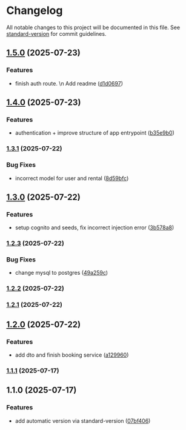 # Changelog

All notable changes to this project will be documented in this file. See [standard-version](https://github.com/conventional-changelog/standard-version) for commit guidelines.

## [1.5.0](https://github.com/Go1dExperience/bwm-react-v2-api/compare/v1.4.0...v1.5.0) (2025-07-23)


### Features

* finish auth route. \n Add readme ([d1d0697](https://github.com/Go1dExperience/bwm-react-v2-api/commit/d1d0697a3b03c9781ae71fed3c2c2ac509643654))

## [1.4.0](https://github.com/Go1dExperience/bwm-react-v2-api/compare/v1.3.1...v1.4.0) (2025-07-23)


### Features

* authentication + improve structure of app entrypoint ([b35e9b0](https://github.com/Go1dExperience/bwm-react-v2-api/commit/b35e9b0afb76b0cc40dc7d2640902d2742bbd59b))

### [1.3.1](https://github.com/Go1dExperience/bwm-react-v2-api/compare/v1.3.0...v1.3.1) (2025-07-22)


### Bug Fixes

* incorrect model for user and rental ([8d59bfc](https://github.com/Go1dExperience/bwm-react-v2-api/commit/8d59bfcc19c1ba9b2d660afa33df9a582e27deb7))

## [1.3.0](https://github.com/Go1dExperience/bwm-react-v2-api/compare/v1.2.3...v1.3.0) (2025-07-22)


### Features

* setup cognito and seeds, fix incorrect injection error ([3b578a8](https://github.com/Go1dExperience/bwm-react-v2-api/commit/3b578a8c474165bcda4d8371db78c459205ccc7b))

### [1.2.3](https://github.com/Go1dExperience/bwm-react-v2-api/compare/v1.2.2...v1.2.3) (2025-07-22)


### Bug Fixes

* change mysql to postgres ([49a259c](https://github.com/Go1dExperience/bwm-react-v2-api/commit/49a259c709f119e83570e507866d0337e62806fb))

### [1.2.2](https://github.com/Go1dExperience/bwm-react-v2-api/compare/v1.2.1...v1.2.2) (2025-07-22)

### [1.2.1](https://github.com/Go1dExperience/bwm-react-v2-api/compare/v1.2.0...v1.2.1) (2025-07-22)

## [1.2.0](https://github.com/Go1dExperience/bwm-react-v2-api/compare/v1.1.1...v1.2.0) (2025-07-22)


### Features

* add dto and finish booking service ([a129960](https://github.com/Go1dExperience/bwm-react-v2-api/commit/a129960661ab216756537e9846dc43dec4d28c04))

### [1.1.1](https://github.com/Go1dExperience/bwm-react-v2-api/compare/v1.1.0...v1.1.1) (2025-07-17)

## 1.1.0 (2025-07-17)


### Features

* add automatic version via standard-version ([07bf406](https://github.com/Go1dExperience/bwm-react-v2-api/commit/07bf4061bd47bdbb2d5c210404fdb8f137cd29e1))
